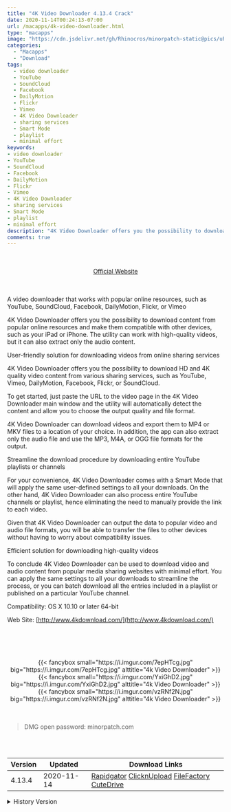 ```yaml
---
title: "4K Video Downloader 4.13.4 Crack"
date: 2020-11-14T00:24:13-07:00
url: /macapps/4k-video-downloader.html
type: "macapps"
image: "https://cdn.jsdelivr.net/gh/Rhinocros/minorpatch-static@pics/uPic/w8B7Rk.png"
categories:
  - "Macapps"
  - "Download"
tags:
  - video downloader
  - YouTube
  - SoundCloud
  - Facebook
  - DailyMotion
  - Flickr
  - Vimeo
  - 4K Video Downloader
  - sharing services
  - Smart Mode
  - playlist
  - minimal effort
keywords:
- video downloader
- YouTube
- SoundCloud
- Facebook
- DailyMotion
- Flickr
- Vimeo
- 4K Video Downloader
- sharing services
- Smart Mode
- playlist
- minimal effort
description: "4K Video Downloader offers you the possibility to download content from popular online resources and make them compatible with other devices, such as your iPad or iPhone."
comments: true
---
```


<br/>
<br/>
<center>
<a href="http://www.4kdownload.com/" target="blank"><div class="border px-4 border-blue-500 rounded-lg transition duration-500 
    ease-in-out w-48 text-lg text-blue-500 text-center hover:bg-blue-500 hover:text-white">
  Official Website 
</div></a>
</center>
<br/>
<br/>

A video downloader that works with popular online resources, such as YouTube, SoundCloud, Facebook, DailyMotion, Flickr, or Vimeo

4K Video Downloader offers you the possibility to download content from popular online resources and make them compatible with other devices, such as your iPad or iPhone. The utility can work with high-quality videos, but it can also extract only the audio content.

User-friendly solution for downloading videos from online sharing services

4K Video Downloader offers you the possibility to download HD and 4K quality video content from various sharing services, such as YouTube, Vimeo, DailyMotion, Facebook, Flickr, or SoundCloud.

To get started, just paste the URL to the video page in the 4K Video Downloader main window and the utility will automatically detect the content and allow you to choose the output quality and file format.

4K Video Downloader can download videos and export them to MP4 or MKV files to a location of your choice. In addition, the app can also extract only the audio file and use the MP3, M4A, or OGG file formats for the output.

Streamline the download procedure by downloading entire YouTube playlists or channels

For your convenience, 4K Video Downloader comes with a Smart Mode that will apply the same user-defined settings to all your downloads. On the other hand, 4K Video Downloader can also process entire YouTube channels or playlist, hence eliminating the need to manually provide the link to each video.

Given that 4K Video Downloader can output the data to popular video and audio file formats, you will be able to transfer the files to other devices without having to worry about compatibility issues.

Efficient solution for downloading high-quality videos

To conclude 4K Video Downloader can be used to download video and audio content from popular media sharing websites with minimal effort. You can apply the same settings to all your downloads to
streamline the process, or you can batch download all the entries included in a playlist or published on a particular YouTube channel.


Compatibility: OS X 10.10 or later 64-bit

Web Site: [http://www.4kdownload.com/](http://www.4kdownload.com/)

<br/>
<br/>
<script async src="https://pagead2.googlesyndication.com/pagead/js/adsbygoogle.js"></script>
<ins class="adsbygoogle"
     style="display:block; text-align:center;"
     data-ad-layout="in-article"
     data-ad-format="fluid"
     data-ad-client="ca-pub-8746275014476192"
     data-ad-slot="5144997159"></ins>
<script>
     (adsbygoogle = window.adsbygoogle || []).push({});
</script>
<br/>
<br/>


<center>
<div class="w-full grid grid-cols-3 flex gap-2">
{{< fancybox small="https://i.imgur.com/7epHTcg.jpg" big="https://i.imgur.com/7epHTcg.jpg" alttitle="4k Video Downloader" >}}
{{< fancybox small="https://i.imgur.com/YxiGhD2.jpg" big="https://i.imgur.com/YxiGhD2.jpg" alttitle="4k Video Downloader" >}}
{{< fancybox small="https://i.imgur.com/vzRNf2N.jpg" big="https://i.imgur.com/vzRNf2N.jpg" alttitle="4k Video Downloader" >}}
</div>
</center>

<br/>
<br/>


> DMG open password: minorpatch.com

<br/>

<br/>
<div id="history_version" class="history_version">

| Version | Updated | Download Links |
| ---- | ---- | ---- |
| 4.13.4 | 2020-11-14 | [Rapidgator](https://ouo.io/XjUuPX)   [ClicknUpload](https://ouo.io/9W79wM)   [FileFactory](https://ouo.io/2IFekY)   [CuteDrive](https://ouo.io/FKg0kY) |
<details>
<summary>History Version</summary>

| Version | Updated | Download Links |
| ---- | ---- | ---- |
| 4.13.3 | 2020-10-22 | [Rapidgator](https://ouo.io/U7w6ekF)   [ClicknUpload](https://ouo.io/FybRjk)   [FileFactory](https://ouo.io/JNgctZL)   [CuteDrive](https://ouo.io/PW4vsV) |
| 4.13.2 | 2020-10-12 | [UsersCloud](https://ouo.io/HY8WMC)   [ClicknUpload](https://ouo.io/Hcwd5g)   [FileFactory](https://ouo.io/vsytQWo)   [CuteDrive](https://ouo.io/roKZ3H) |
| 4.13.1 | 2020-09-18 | [UsersCloud](https://ouo.io/zRUhc3)   [ClicknUpload](https://ouo.io/mln8B3)   [FileFactory](https://ouo.io/rwZ289)   [CuteDrive](https://ouo.io/6DmB0y) |
| 4.13.0.3800 | 2020-08-16 | [UsersCloud](https://ouo.io/m2wL1X)   [ClicknUpload](https://ouo.io/bNdjhv)   [FileFactory](https://ouo.io/Iw5w1)   [CuteDrive](https://ouo.io/g8rhEU) |
| 4.13 | 2020-08-08 | [UsersCloud](https://ouo.io/aHr34j)   [ClicknUpload](https://ouo.io/qNxmbl)   [FileFactory](https://ouo.io/jIf6ir)   [CuteDrive](https://ouo.io/2TzS9aK) |
| 4.12.5 | 2020-06-27 | [UsersCloud](https://ouo.io/j9vU5E)   [ClicknUpload](https://ouo.io/bWYz1B)   [FileFactory](https://ouo.io/100Smk)   [CuteDrive](https://ouo.io/s1Q42W) |
| 4.12.4 | 2020-05-30 | [UsersCloud](https://ouo.io/JDYJn4)   [ClicknUpload](https://ouo.io/i75jsV)   [FileFactory](https://ouo.io/nRBQGwN)   [CuteDrive](https://ouo.io/4yOOO0) |
| 4.12.3 | 2020-05-22 | [UsersCloud](https://ouo.io/mWOJ70)   [ClicknUpload](https://ouo.io/WAS68J)   [FileFactory](https://ouo.io/5PWdha)   [CuteDrive](https://ouo.io/eWQHsuQ) |
| 4.12.2 | 2020-05-08 | [UsersCloud](https://ouo.io/OWIlk7)   [ClicknUpload](https://ouo.io/RIVp7q)   [FileFactory](https://ouo.io/xjJaC8)   [CuteDrive](https://ouo.io/WH7HNv) |
| 4.12.1 | 2020-04-22 | [UsersCloud](https://ouo.io/rWirIR)   [ClicknUpload](https://ouo.io/CqM6Vy)   [FileFactory](https://ouo.io/dYpir5)   [CuteDrive](https://ouo.io/vNOBx8) |
| 4.12.0 | 2020-04-01 | [UsersCloud](https://ouo.io/SGHHY5)   [ClicknUpload](https://ouo.io/Vllc7c)   [FileFactory](https://ouo.io/sqD412)   [CuteDrive](https://ouo.io/CGmPbu) |
| 4.11.3 | 2020-02-05 | [UsersCloud](https://ouo.io/vHPKoh)   [ClicknUpload](https://ouo.io/04YoJB)   [Mega](https://ouo.io/RYlHKy)   [CuteDrive](https://ouo.io/Gb8Ciw) |
| 4.11.2 | 2020-01-28 | [UsersCloud](https://ouo.io/Bad90Ht)   [ClicknUpload](https://ouo.io/grtAVHR)   [Mega](https://ouo.io/TXHQqZ)   [CuteDrive](https://ouo.io/XEqppr) |
| 4.11.1 | 2020-01-24 | [UsersCloud](https://ouo.io/hGkgLO)   [ClicknUpload](https://ouo.io/89f3Uu)   [Mega](https://ouo.io/qCjoOb)   [CuteDrive](https://ouo.io/LAbdS5) |
| 4.11 | 2020-01-18 | [UsersCloud](https://ouo.io/Ca7acXb)   [ClicknUpload](https://ouo.io/91mOBu)   [Mega](https://ouo.io/fMk1I9n)   [CuteDrive](https://ouo.io/F5p7Rt) |
</details>

</div>
